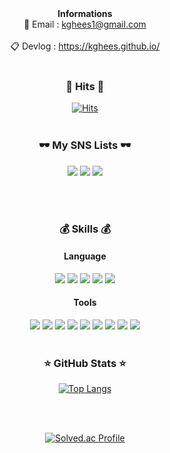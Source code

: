 <div align=center>  
  <br>
  <br>
  
   **Informations** <br>
  📮 Email : [kghees1@gmail.com](mailto:kghees1@gmail.com)<br>  
  📋 Devlog : https://kghees.github.io/
  <br>
  <br>
  
  ### 🧸 Hits 🧸<br> 
  [![Hits](https://hits.seeyoufarm.com/api/count/incr/badge.svg?url=https%3A%2F%2Fgithub.com%2Fkghees%2Fhit-counter&count_bg=%23C8BE3D&title_bg=%23555555&icon=github.svg&icon_color=%23E7E7E7&title=hits&edge_flat=false)](https://hits.seeyoufarm.com)
  <br>
  <br>
  
  ### 🕶 My SNS Lists 🕶<br>
  <a href="https://www.instagram.com/ggeon_bro/" target="_blank"><img src="https://img.shields.io/badge/Instagram-FFF5EE?style=flat-square&logo=Instagram&logoColor=#E4405F"/></a>
  <a href="https://kghees.github.io/" target="_blank"><img src="https://img.shields.io/badge/DevBlog-000000?style=flat-square&logo=Devpost&logoColor=#0A0A0A"/></a>
  <a href="mailto:kghees1@gmail.com" target="_blank"><img src="https://img.shields.io/badge/devsoftychoo@gmail.com-02303A?style=flat-square&logo=Gmail&logoColor=white"/></a>

  <br>
  <br>

  ### 💰 Skills 💰<br>
  #### Language  
  <img src="https://img.shields.io/badge/JavaScript-F7DF1E?style=flat-square&logo=JavaScript&logoColor=white"/>
  <img src="https://img.shields.io/badge/C-A8B9CC?style=flat-square&logo=C&logoColor=white"/>
  <img src="https://img.shields.io/badge/C++-00599C?style=flat-square&logo=C++&logoColor=white"/>
  <img src="https://img.shields.io/badge/Python-3776AB?style=flat-square&logo=Python&logoColor=white"/>
  <img src="https://img.shields.io/badge/Linux-FCC624?style=flat-square&logo=Linux&logoColor=white"/>  

  #### Tools  
  <img src="https://img.shields.io/badge/VSCode-007ACC?style=flat-square&logo=visualstudiocode&logoColor=white"/>
  <img src="https://img.shields.io/badge/VisualStudio-7F52FF?style=flat-square&logo=visualstudio&logoColor=white"/>
  <img src="https://img.shields.io/badge/Pycharm-000000?style=flat-square&logo=pycharm&logoColor=white"/>
  <img src="https://img.shields.io/badge/Eclipse-2C2255?style=flat-square&logo=eclipse&logoColor=white"/>
  <img src="https://img.shields.io/badge/Raspberry Pi-A22846?style=flat-square&logo=raspberrypi&logoColor=white"/>
  <img src="https://img.shields.io/badge/Arduino-00878F?style=flat-square&logo=arduino&logoColor=white"/>
  <img src="https://img.shields.io/badge/VirtualBox-183A61?style=flat-square&logo=virtualbox&logoColor=white"/>
  <img src="https://img.shields.io/badge/STMicroelectronics-03234B?style=flat-square&logo=stmicroelectronics&logoColor=white"/>
  <img src="https://img.shields.io/badge/Postman-FF6C37?style=flat-square&logo=postman&logoColor=white"/>

<br>
<br>

### ⭐ GitHub Stats ⭐<br>
[![Top Langs](https://github-readme-stats.vercel.app/api/top-langs/?username=kghees&layout=compact)](https://github.com/kghees/github-readme-stats)


<br>
<br>

[![Solved.ac Profile](http://mazassumnida.wtf/api/generate_badge?boj=kgheess)](https://solved.ac/kgheess)<br/>






</div>


